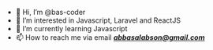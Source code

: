 - 👋 Hi, I’m @bas-coder
- 👀 I’m interested in Javascript, Laravel and ReactJS
- 🌱 I’m currently learning Javascript
- 📫 How to reach me via email ***abbasalabson@gmail.com***

<!---
bas-coder/bas-coder is a ✨ special ✨ repository because its `README.md` (this file) appears on your GitHub profile.
You can click the Preview link to take a look at your changes.
--->
